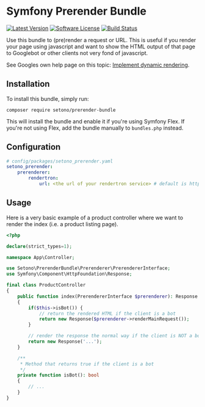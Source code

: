 # Symfony Prerender Bundle

[![Latest Version][ico-version]][link-packagist]
[![Software License][ico-license]](LICENSE)
[![Build Status][ico-github-actions]][link-github-actions]

Use this bundle to (pre)render a request or URL. This is useful if you render your page using javascript and want to show
the HTML output of that page to Googlebot or other clients not very fond of javascript.

See Googles own help page on this topic: [Implement dynamic rendering](https://developers.google.com/search/docs/advanced/javascript/dynamic-rendering).

## Installation

To install this bundle, simply run:

```shell
composer require setono/prerender-bundle
```

This will install the bundle and enable it if you're using Symfony Flex. If you're not using Flex, add the bundle
manually to `bundles.php` instead.

## Configuration

```yaml
# config/packages/setono_prerender.yaml
setono_prerender:
    prerenderer:
        rendertron:
            url: <the url of your rendertron service> # default is http://localhost:3000
```

## Usage

Here is a very basic example of a product controller where we want to render the index (i.e. a product listing page).

```php
<?php

declare(strict_types=1);

namespace App\Controller;

use Setono\PrerenderBundle\Prerenderer\PrerendererInterface;
use Symfony\Component\HttpFoundation\Response;

final class ProductController
{
    public function index(PrerendererInterface $prerenderer): Response
    {
        if($this->isBot()) {
            // return the rendered HTML if the client is a bot
            return new Response($prerenderer->renderMainRequest());
        }

        // render the response the normal way if the client is NOT a bot
        return new Response('...');
    }

    /**
     * Method that returns true if the client is a bot
     */
    private function isBot(): bool
    {
        // ...
    }
}
```

[ico-version]: https://poser.pugx.org/setono/prerender-bundle/v/stable
[ico-license]: https://poser.pugx.org/setono/prerender-bundle/license
[ico-github-actions]: https://github.com/Setono/PrerenderBundle/workflows/build/badge.svg

[link-packagist]: https://packagist.org/packages/setono/prerender-bundle
[link-github-actions]: https://github.com/Setono/PrerenderBundle/actions

